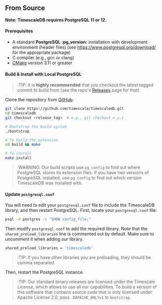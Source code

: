 ## From Source [](installation-source)

**Note: TimescaleDB requires PostgreSQL 11 or 12.**

#### Prerequisites

- A standard **PostgreSQL :pg_version:** installation with development environment (header files) (see https://www.postgresql.org/download/ for the appropriate package)
- C compiler (e.g., gcc or clang)
- [CMake][] version 3.11 or greater

#### Build & Install with Local PostgreSQL
>:TIP: It is **highly recommended** that you checkout the latest
tagged commit to build from (see the repo's [Releases][github-releases] page for that)

Clone the repository from [GitHub][github-timescale]:
```bash
git clone https://github.com/timescale/timescaledb.git
cd timescaledb
git checkout <release_tag>  # e.g., git checkout x.y.z

# Bootstrap the build system
./bootstrap

# To build the extension
cd build && make

# To install
make install
```

>:WARNING: Our build scripts use `pg_config` to find out where PostgreSQL
stores its extension files. If you have two versions of PostgreSQL
installed, use `pg_config` to find out which version TimescaleDB was
installed with.

#### Update `postgresql.conf`

You will need to edit your `postgresql.conf` file to include
the TimescaleDB library, and then restart PostgreSQL. First, locate your
`postgresql.conf` file:

```bash
psql -d postgres -c "SHOW config_file;"
```

Then modify `postgresql.conf` to add the required library.  Note that
the `shared_preload_libraries` line is commented out by default.
Make sure to uncomment it when adding our library.

```bash
shared_preload_libraries = 'timescaledb'
```
>:TIP: If you have other libraries you are preloading, they should be comma separated.

Then, restart the PostgreSQL instance.

>:TIP: Our standard binary releases are licensed under the Timescale License,
which allows to use all our capabilities.
To build a version of this software that contains
source code that is only licensed under Apache License 2.0, pass `-DAPACHE_ONLY=1`
to `bootstrap`.

[CMake]: https://cmake.org/
[github-releases]: https://github.com/timescale/timescaledb/releases
[github-timescale]: https://github.com/timescale/timescaledb
